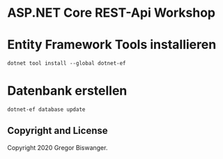 ASP.NET Core REST-Api Workshop
=======

# Entity Framework Tools installieren
`dotnet tool install --global dotnet-ef`

# Datenbank erstellen
`dotnet-ef database update`

## Copyright and License

Copyright 2020 Gregor Biswanger.